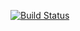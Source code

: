 
[![Build Status](https://travis-ci.org/Beyond-IT/ocok.svg?branch=master)](https://travis-ci.org/Beyond-IT/ocok)